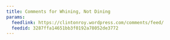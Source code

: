 ```yaml
---
title: Comments for Whining, Not Dining
params:
  feedlink: https://clintonroy.wordpress.com/comments/feed/
  feedid: 3287ffa14651bb3f0192a78052de3772
---
```

